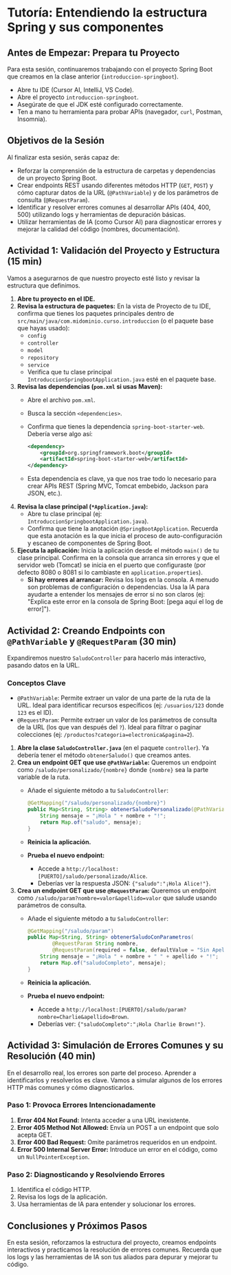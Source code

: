 # Tutoría: Entendiendo la estructura Spring y sus componentes

## Antes de Empezar: Prepara tu Proyecto

Para esta sesión, continuaremos trabajando con el proyecto Spring Boot que creamos en la clase anterior (`introduccion-springboot`).

* Abre tu IDE (Cursor AI, IntelliJ, VS Code).
* Abre el proyecto `introduccion-springboot`.
* Asegúrate de que el JDK esté configurado correctamente.
* Ten a mano tu herramienta para probar APIs (navegador, `curl`, Postman, Insomnia).

## Objetivos de la Sesión

Al finalizar esta sesión, serás capaz de:

* Reforzar la comprensión de la estructura de carpetas y dependencias de un proyecto Spring Boot.
* Crear endpoints REST usando diferentes métodos HTTP (`GET`, `POST`) y cómo capturar datos de la URL (`@PathVariable`) y de los parámetros de consulta (`@RequestParam`).
* Identificar y resolver errores comunes al desarrollar APIs (404, 400, 500) utilizando logs y herramientas de depuración básicas.
* Utilizar herramientas de IA (como Cursor AI) para diagnosticar errores y mejorar la calidad del código (nombres, documentación).

## Actividad 1: Validación del Proyecto y Estructura (15 min)

Vamos a asegurarnos de que nuestro proyecto esté listo y revisar la estructura que definimos.

1. **Abre tu proyecto en el IDE.**
2. **Revisa la estructura de paquetes:** En la vista de Proyecto de tu IDE, confirma que tienes los paquetes principales dentro de `src/main/java/com.midominio.curso.introduccion` (o el paquete base que hayas usado):
    * `config`
    * `controller`
    * `model`
    * `repository`
    * `service`
    * Verifica que tu clase principal `IntroduccionSpringbootApplication.java` esté en el paquete base.
3. **Revisa las dependencias (`pom.xml` si usas Maven):**
    * Abre el archivo `pom.xml`.
    * Busca la sección `<dependencies>`.
    * Confirma que tienes la dependencia `spring-boot-starter-web`. Debería verse algo así:

        ```xml
        <dependency>
            <groupId>org.springframework.boot</groupId>
            <artifactId>spring-boot-starter-web</artifactId>
        </dependency>
        ```

    * Esta dependencia es clave, ya que nos trae todo lo necesario para crear APIs REST (Spring MVC, Tomcat embebido, Jackson para JSON, etc.).
4. **Revisa la clase principal (`*Application.java`):**
    * Abre tu clase principal (ej: `IntroduccionSpringbootApplication.java`).
    * Confirma que tiene la anotación `@SpringBootApplication`. Recuerda que esta anotación es la que inicia el proceso de auto-configuración y escaneo de componentes de Spring Boot.
5. **Ejecuta la aplicación:** Inicia la aplicación desde el método `main()` de tu clase principal. Confirma en la consola que arranca sin errores y que el servidor web (Tomcat) se inicia en el puerto que configuraste (por defecto 8080 o 8081 si lo cambiaste en `application.properties`).
    * **Si hay errores al arrancar:** Revisa los logs en la consola. A menudo son problemas de configuración o dependencias. Usa la IA para ayudarte a entender los mensajes de error si no son claros (ej: "Explica este error en la consola de Spring Boot: [pega aquí el log de error]").

## Actividad 2: Creando Endpoints con `@PathVariable` y `@RequestParam` (30 min)

Expandiremos nuestro `SaludoController` para hacerlo más interactivo, pasando datos en la URL.

### Conceptos Clave

* `@PathVariable`: Permite extraer un valor de una parte de la ruta de la URL. Ideal para identificar recursos específicos (ej: `/usuarios/123` donde `123` es el ID).
* `@RequestParam`: Permite extraer un valor de los parámetros de consulta de la URL (los que van después del `?`). Ideal para filtrar o paginar colecciones (ej: `/productos?categoria=electronica&pagina=2`).

1. **Abre la clase `SaludoController.java`** (en el paquete `controller`). Ya debería tener el método `obtenerSaludo()` que creamos antes.
2. **Crea un endpoint GET que use `@PathVariable`:** Queremos un endpoint como `/saludo/personalizado/{nombre}` donde `{nombre}` sea la parte variable de la ruta.
    * Añade el siguiente método a tu `SaludoController`:

        ```java
        @GetMapping("/saludo/personalizado/{nombre}")
        public Map<String, String> obtenerSaludoPersonalizado(@PathVariable String nombre) {
            String mensaje = "¡Hola " + nombre + "!";
            return Map.of("saludo", mensaje);
        }
        ```

    * **Reinicia la aplicación.**
    * **Prueba el nuevo endpoint:**
        * Accede a `http://localhost:[PUERTO]/saludo/personalizado/Alice`.
        * Deberías ver la respuesta JSON: `{"saludo":"¡Hola Alice!"}`.
3. **Crea un endpoint GET que use `@RequestParam`:** Queremos un endpoint como `/saludo/param?nombre=valor&apellido=valor` que salude usando parámetros de consulta.
    * Añade el siguiente método a tu `SaludoController`:

        ```java
        @GetMapping("/saludo/param")
        public Map<String, String> obtenerSaludoConParametros(
                @RequestParam String nombre,
                @RequestParam(required = false, defaultValue = "Sin Apellido") String apellido) {
            String mensaje = "¡Hola " + nombre + " " + apellido + "!";
            return Map.of("saludoCompleto", mensaje);
        }
        ```

    * **Reinicia la aplicación.**
    * **Prueba el nuevo endpoint:**
        * Accede a `http://localhost:[PUERTO]/saludo/param?nombre=Charlie&apellido=Brown`.
        * Deberías ver: `{"saludoCompleto":"¡Hola Charlie Brown!"}`.

## Actividad 3: Simulación de Errores Comunes y su Resolución (40 min)

En el desarrollo real, los errores son parte del proceso. Aprender a identificarlos y resolverlos es clave. Vamos a simular algunos de los errores HTTP más comunes y cómo diagnosticarlos.

### Paso 1: Provoca Errores Intencionadamente

1. **Error 404 Not Found:** Intenta acceder a una URL inexistente.
2. **Error 405 Method Not Allowed:** Envía un POST a un endpoint que solo acepta GET.
3. **Error 400 Bad Request:** Omite parámetros requeridos en un endpoint.
4. **Error 500 Internal Server Error:** Introduce un error en el código, como un `NullPointerException`.

### Paso 2: Diagnosticando y Resolviendo Errores

1. Identifica el código HTTP.
2. Revisa los logs de la aplicación.
3. Usa herramientas de IA para entender y solucionar los errores.

## Conclusiones y Próximos Pasos

En esta sesión, reforzamos la estructura del proyecto, creamos endpoints interactivos y practicamos la resolución de errores comunes. Recuerda que los logs y las herramientas de IA son tus aliados para depurar y mejorar tu código.

